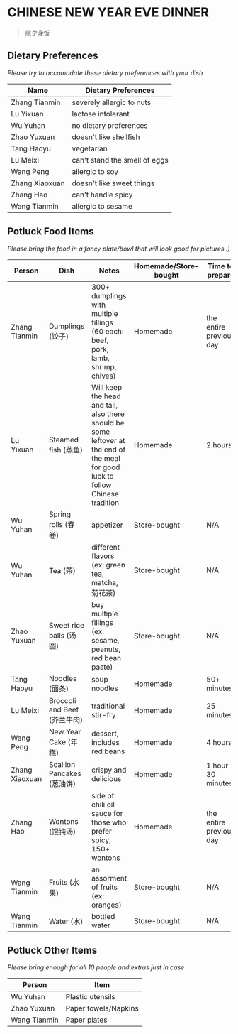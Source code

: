 # CHINESE NEW YEAR EVE DINNER
> 除夕晚饭

## Dietary Preferences
*Please try to accomodate these dietary preferences with your dish*

| Name | Dietary Preferences |
| --- | --- |
| Zhang Tianmin | severely allergic to nuts |
| Lu Yixuan | lactose intolerant |
| Wu Yuhan | no dietary preferences |
| Zhao Yuxuan | doesn't like shellfish |
| Tang Haoyu | vegetarian |
| Lu Meixi | can't stand the smell of eggs |
| Wang Peng | allergic to soy |
| Zhang Xiaoxuan | doesn't like sweet things |
| Zhang Hao | can't handle spicy |
| Wang Tianmin | allergic to sesame |

## Potluck Food Items
*Please bring the food in a fancy plate/bowl that will look good for pictures :)*

| Person | Dish | Notes | Homemade/Store-bought | Time to prepare |
| --- | --- | --- | --- | --- |
| Zhang Tianmin | Dumplings (饺子) | 300+ dumplings with multiple fillings (60 each: beef, pork, lamb, shrimp, chives) | Homemade | the entire previous day |
| Lu Yixuan | Steamed fish (蒸鱼) | Will keep the head and tail, also there should be some leftover at the end of the meal for good luck to follow Chinese tradition | Homemade | 2 hours |
| Wu Yuhan | Spring rolls (春卷) | appetizer | Store-bought | N/A |
| Wu Yuhan | Tea (茶) | different flavors (ex: green tea, matcha, 菊花茶) | Store-bought | N/A |
| Zhao Yuxuan | Sweet rice balls (汤圆) | buy multiple fillings (ex: sesame, peanuts, red bean paste) | Store-bought | N/A |
| Tang Haoyu | Noodles (面条) | soup noodles | Homemade | 50+ minutes |
| Lu Meixi | Broccoli and Beef (芥兰牛肉) | traditional stir-fry | Homemade | 25 minutes |
| Wang Peng | New Year Cake (年糕) | dessert, includes red beans | Homemade | 4 hours |
| Zhang Xiaoxuan | Scallion Pancakes (葱油饼) | crispy and delicious | Homemade | 1 hour 30 minutes |
| Zhang Hao | Wontons (馄钝汤) | side of chili oil sauce for those who prefer spicy, 150+ wontons | Homemade | the entire previous day |
| Wang Tianmin | Fruits (水果) | an assorment of fruits (ex: oranges) | Store-bought | N/A |
| Wang Tianmin | Water (水) | bottled water | Store-bought | N/A |

## Potluck Other Items
*Please bring enough for all 10 people and extras just in case*

| Person | Item |
| --- | --- |
| Wu Yuhan | Plastic utensils |
| Zhao Yuxuan | Paper towels/Napkins |
| Wang Tianmin | Paper plates |